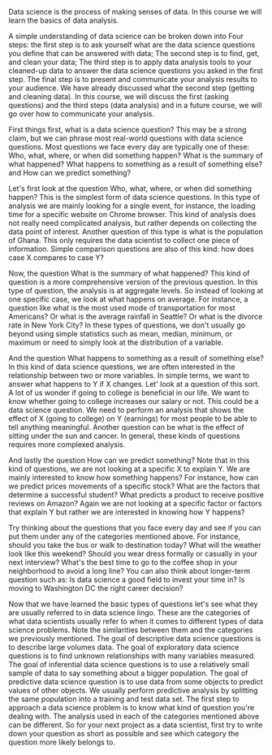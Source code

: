 Data science is the process of making senses of data. In this course we will learn the basics of data analysis.

A simple understanding of data science can be broken down into Four steps: the first step is to ask yourself what are the data science questions you define that can be answered with data; The second step is to find, get, and clean your data; The third step is to apply data analysis tools to your cleaned-up data to answer the data science questions you asked in the first step. The final step is to present and communicate your analysis results to your audience. We have already discussed what the second step (getting and cleaning data). In this course, we will discuss the first (asking questions) and the third steps (data analysis) and in a future course, we will go over how to communicate your analysis.

First things first, what is a data science question? This may be a strong claim, but we can phrase most real-world questions with data science questions. Most questions we face every day are typically one of these: Who, what, where, or when did something happen? What is the summary of what happened? What happens to something as a result of something else? and How can we predict something?

Let's first look at the question Who, what, where, or when did something happen? This is the simplest form of data science questions. In this type of analysis we are mainly looking for a single event, for instance, the loading time for a specific website on Chrome browser. This kind of analysis does not really need complicated analysis, but rather depends on collecting the data point of interest. Another question of this type is what is the population of Ghana. This only requires the data scientist to collect one piece of information. Simple comparison questions are also of this kind: how does case X compares to case Y?

Now, the question What is the summary of what happened? This kind of question is a more comprehensive version of the previous question. In this type of question, the analysis is at aggregate levels. So instead of looking at one specific case, we look at what happens on average. For instance, a question like what is the most used mode of transportation for most Americans? Or what is the average rainfall in Seattle? Or what is the divorce rate in New York City? In these types of questions, we don't usually go beyond using simple statistics such as mean, median, minimum, or maximum or need to simply look at the distribution of a variable.

And the question What happens to something as a result of something else? In this kind of data science questions, we are often interested in the relationship between two or more variables. In simple terms, we want to answer what happens to Y if X changes. Let' look at a question of this sort. A lot of us wonder if going to college is beneficial in our life. We want to know whether going to college increases our salary or not. This could be a data science question. We need to perform an analysis that shows the effect of X (going to college) on Y (earnings) for most people to be able to tell anything meaningful. Another question can be what is the effect of sitting under the sun and cancer. In general, these kinds of questions requires more complexed analysis.

And lastly the question How can we predict something? Note that in this kind of questions, we are not looking at a specific X to explain Y. We are mainly interested to know how something happens? For instance, how can we predict prices movements of a specific stock? What are the factors that determine a successful student? What predicts a product to receive positive reviews on Amazon? Again we are not looking at a specific factor or factors that explain Y but rather we are interested in knowing how Y happens?

Try thinking about the questions that you face every day and see if you can put them under any of the categories mentioned above. For instance, should you take the bus or walk to destination today? What will the weather look like this weekend? Should you wear dress formally or casually in your next interview? What's the best time to go to the coffee shop in your neighborhood to avoid a long line? You can also think about longer-term question such as: Is data science a good field to invest your time in? Is moving to Washington DC the right career decision?

Now that we have learned the basic types of questions let's see what they are usually referred to in data science lingo. These are the categories of what data scientists usually refer to when it comes to different types of data science problems. Note the similarities between them and the categories we previously mentioned. The goal of descriptive data science questions is to describe large volumes data. The goal of exploratory data science questions is to find unknown relationships with many variables measured. The goal of inferential data science questions is to use a relatively small sample of data to say something about a bigger population. The goal of predictive data science question is to use data from some objects to predict values of other objects. We usually perform predictive analysis by splitting the same population into a training and test data set. The first step to approach a data science problem is to know what kind of question you're dealing with. The analysis used in each of the categories mentioned above can be different. So for your next project as a data scientist, first try to write down your question as short as possible and see which category the question more likely belongs to.